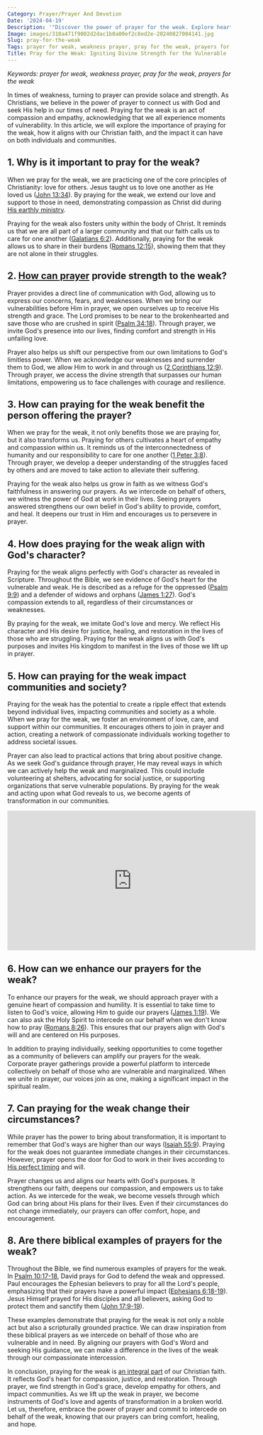 ```yaml
---
Category: Prayer/Prayer And Devotion
Date: '2024-04-19'
Description: '"Discover the power of prayer for the weak. Explore heartfelt prayers and find solace in seeking divine intervention for those facing physical, emotional, or spiritual weakness. Pray for strength, healing, and guidance for the vulnerable."'
Image: images/310a471f9002d2dac1b0a00ef2c8ed2e-20240827004141.jpg
Slug: pray-for-the-weak
Tags: prayer for weak, weakness prayer, pray for the weak, prayers for the weak
Title: Pray for the Weak: Igniting Divine Strength for the Vulnerable
---
```


*Keywords: prayer for weak, weakness prayer, pray for the weak, prayers for the weak*

In times of weakness, turning to prayer can provide solace and strength. As Christians, we believe in the power of prayer to connect us with God and seek His help in our times of need. Praying for the weak is an act of compassion and empathy, acknowledging that we all experience moments of vulnerability. In this article, we will explore the importance of praying for the weak, how it aligns with our Christian faith, and the impact it can have on both individuals and communities.

## **1. Why is it important to pray for the weak?**

When we pray for the weak, we are practicing one of the core principles of Christianity: love for others. Jesus taught us to love one another as He loved us ([John 13:34](https://www.bibleref.com/John/13/John-13-34.html)). By praying for the weak, we extend our love and support to those in need, demonstrating compassion as Christ did during [His earthly ministry](/exploring-the-sacred-sites-of-bethany-and-jerusalem-a-christian-pilgrimage-guide).

Praying for the weak also fosters unity within the body of Christ. It reminds us that we are all part of a larger community and that our faith calls us to care for one another ([Galatians 6:2](https://www.bibleref.com/Galatians/6/Galatians-6-2.html)). Additionally, praying for the weak allows us to share in their burdens ([Romans 12:15](https://www.bibleref.com/Romans/12/Romans-12-15.html)), showing them that they are not alone in their struggles.

## **2. [How can prayer](/prayer-of-hopelessness) provide strength to the weak?**

Prayer provides a direct line of communication with God, allowing us to express our concerns, fears, and weaknesses. When we bring our vulnerabilities before Him in prayer, we open ourselves up to receive His strength and grace. The Lord promises to be near to the brokenhearted and save those who are crushed in spirit ([Psalm 34:18](https://www.bibleref.com/Psalm/34/Psalm-34-18.html)). Through prayer, we invite God's presence into our lives, finding comfort and strength in His unfailing love.

Prayer also helps us shift our perspective from our own limitations to God's limitless power. When we acknowledge our weaknesses and surrender them to God, we allow Him to work in and through us ([2 Corinthians 12:9](https://www.bibleref.com/2-Corinthians/12/2-Corinthians-12-9.html)). Through prayer, we access the divine strength that surpasses our human limitations, empowering us to face challenges with courage and resilience.

## **3. How can praying for the weak benefit the person offering the prayer?**

When we pray for the weak, it not only benefits those we are praying for, but it also transforms us. Praying for others cultivates a heart of empathy and compassion within us. It reminds us of the interconnectedness of humanity and our responsibility to care for one another ([1 Peter 3:8](https://www.bibleref.com/1-Peter/3/1-Peter-3-8.html)). Through prayer, we develop a deeper understanding of the struggles faced by others and are moved to take action to alleviate their suffering.

Praying for the weak also helps us grow in faith as we witness God's faithfulness in answering our prayers. As we intercede on behalf of others, we witness the power of God at work in their lives. Seeing prayers answered strengthens our own belief in God's ability to provide, comfort, and heal. It deepens our trust in Him and encourages us to persevere in prayer.

## **4. How does praying for the weak align with God's character?**

Praying for the weak aligns perfectly with God's character as revealed in Scripture. Throughout the Bible, we see evidence of God's heart for the vulnerable and weak. He is described as a refuge for the oppressed ([Psalm 9:9](https://www.bibleref.com/Psalm/9/Psalm-9-9.html)) and a defender of widows and orphans ([James 1:27](https://www.bibleref.com/James/1/James-1-27.html)). God's compassion extends to all, regardless of their circumstances or weaknesses.

By praying for the weak, we imitate God's love and mercy. We reflect His character and His desire for justice, healing, and restoration in the lives of those who are struggling. Praying for the weak aligns us with God's purposes and invites His kingdom to manifest in the lives of those we lift up in prayer.

## **5. How can praying for the weak impact communities and society?**

Praying for the weak has the potential to create a ripple effect that extends beyond individual lives, impacting communities and society as a whole. When we pray for the weak, we foster an environment of love, care, and support within our communities. It encourages others to join in prayer and action, creating a network of compassionate individuals working together to address societal issues.

Prayer can also lead to practical actions that bring about positive change. As we seek God's guidance through prayer, He may reveal ways in which we can actively help the weak and marginalized. This could include volunteering at shelters, advocating for social justice, or supporting organizations that serve vulnerable populations. By praying for the weak and acting upon what God reveals to us, we become agents of transformation in our communities.


<iframe width="560" height="315" src="https://www.youtube.com/embed/fbuyEGXgz7k" frameborder="0" allow="autoplay; encrypted-media" allowfullscreen></iframe>


## **6. How can we enhance our prayers for the weak?**

To enhance our prayers for the weak, we should approach prayer with a genuine heart of compassion and humility. It is essential to take time to listen to God's voice, allowing Him to guide our prayers ([James 1:19](https://www.bibleref.com/James/1/James-1-19.html)). We can also ask the Holy Spirit to intercede on our behalf when we don't know how to pray ([Romans 8:26](https://www.bibleref.com/Romans/8/Romans-8-26.html)). This ensures that our prayers align with God's will and are centered on His purposes.

In addition to praying individually, seeking opportunities to come together as a community of believers can amplify our prayers for the weak. Corporate prayer gatherings provide a powerful platform to intercede collectively on behalf of those who are vulnerable and marginalized. When we unite in prayer, our voices join as one, making a significant impact in the spiritual realm.

## **7. Can praying for the weak change their circumstances?**

While prayer has the power to bring about transformation, it is important to remember that God's ways are higher than our ways ([Isaiah 55:9](https://www.bibleref.com/Isaiah/55/Isaiah-55-9.html)). Praying for the weak does not guarantee immediate changes in their circumstances. However, prayer opens the door for God to work in their lives according to [His perfect timing](/what-to-pray) and will.

Prayer changes us and aligns our hearts with God's purposes. It strengthens our faith, deepens our compassion, and empowers us to take action. As we intercede for the weak, we become vessels through which God can bring about His plans for their lives. Even if their circumstances do not change immediately, our prayers can offer comfort, hope, and encouragement.

## **8. Are there biblical examples of prayers for the weak?**

Throughout the Bible, we find numerous examples of prayers for the weak. In [Psalm 10:17-18](https://www.bibleref.com/Psalm/10/Psalm-10-17.html), David prays for God to defend the weak and oppressed. Paul encourages the Ephesian believers to pray for all the Lord's people, emphasizing that their prayers have a powerful impact ([Ephesians 6:18-19](https://www.bibleref.com/Ephesians/6/Ephesians-6-18.html)). Jesus Himself prayed for His disciples and all believers, asking God to protect them and sanctify them ([John 17:9-19](https://www.bibleref.com/John/17/John-17-9.html)).

These examples demonstrate that praying for the weak is not only a noble act but also a scripturally grounded practice. We can draw inspiration from these biblical prayers as we intercede on behalf of those who are vulnerable and in need. By aligning our prayers with God's Word and seeking His guidance, we can make a difference in the lives of the weak through our compassionate intercession.

In conclusion, praying for the weak is [an integral part](/praying-over-people) of our Christian faith. It reflects God's heart for compassion, justice, and restoration. Through prayer, we find strength in God's grace, develop empathy for others, and impact communities. As we lift up the weak in prayer, we become instruments of God's love and agents of transformation in a broken world. Let us, therefore, embrace the power of prayer and commit to intercede on behalf of the weak, knowing that our prayers can bring comfort, healing, and hope.